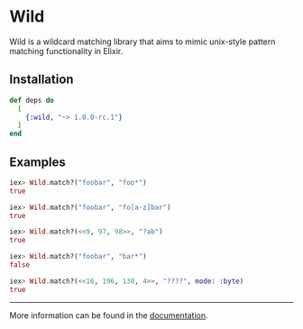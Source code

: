 # Wild

Wild is a wildcard matching library that aims to mimic unix-style pattern matching functionality in Elixir.

## Installation

```elixir
def deps do
  [
    {:wild, "~> 1.0.0-rc.1"}
  ]
end
```

## Examples

```elixir
iex> Wild.match?("foobar", "foo*")
true

iex> Wild.match?("foobar", "fo[a-z]bar")
true

iex> Wild.match?(<<9, 97, 98>>, "?ab")
true

iex> Wild.match?("foobar", "bar*")
false

iex> Wild.match?(<<16, 196, 130, 4>>, "????", mode: :byte)
true
```

---

More information can be found in the [documentation](https://hexdocs.pm/wild/Wild.html).

